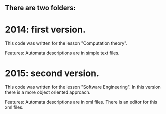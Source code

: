 There are two folders:
------------------------------------------------------------
# 2014: first version. 
This code was written for the lesson "Computation theory".

Features: 
  Automata descriptions are in simple text files.

# 2015: second version. 
This code was written for the lesson "Software Engineering". In this version there is a more object oriented approach.

Features: 
  Automata descriptions are in xml files.
  There is an editor for this xml files.